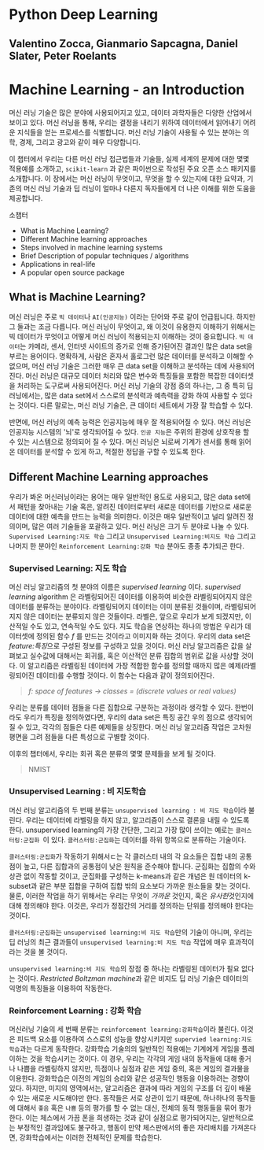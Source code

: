 # Python Deep Learning
## Valentino Zocca, Gianmario Sapcagna, Daniel Slater, Peter Roelants

# Machine Learning - an Introduction

머신 러닝 기술은 많은 분야에 사용되어지고 있고, 데이터 과학자들은 다양한 산업에서 보이고 있다. 머신 러닝을 통해, 우리는 결정을 내리기 위하여 데이터에서 읽어내기 어려운 지식들을 얻는 프로세스를 식별합니다. 머신 러닝 기술이 사용될 수 있는 분야는 의학, 경제, 그리고 광고와 같이 매우 다양합니다.

이 챕터에서 우리는 다른 머신 러닝 접근법들과 기술들, 실제 세계의 문제에 대한 몇몇 적용예를 소개하고, `scikit-learn` 과 같은 파이썬으로 작성된 주요 오픈 소스 패키지를 소개합니다.
이 장에서는 머신 러닝이 무엇이고, 무엇을 할 수 있는지에 대한 요약과, 기존의 머신 러닝 기술과 딥 러닝이 얼마나 다른지 독자들에게 더 나은 이해를 위한 도움을 제공합니다.

소챕터

- What is Machine Learning?
- Different Machine learning approaches
- Steps involved in machine learning systems
- Brief Description of popular techniques / algorithms
- Applications in real-life
- A popular open source package

## What is Machine Learning?

머신 러닝은 주로 `빅 데이터`나 `AI(인공지능)` 이라는 단어와 주로 같이 언급됩니다. 하지만 그 둘과는 조금 다릅니다. 머신 러닝이 무엇이고, 왜 이것이 유용한지 이해하기 위해서는 빅 데이터가 무엇이고 어떻게 머신 러닝이 적용되는지 이해하는 것이 중요합니다.
`빅 데이터`는 카메라, 센서, 인터넷 사이트의 증가로 인해 증가된어진 결과인 많은 data set을 부르는 용어이다. 
명확하게, 사람은 혼자서 홀로그런 많은 데이터를 분석하고 이해할 수 없으며, 머신 러닝 기술은 그러한 매우 큰 data set을 이해하고 분석하는 데에 사용되어진다. 머신 러닝은 대규모 데이터 처리와 많은 변수와 특징들을 포함한 복잡한 데이터셋을 처리하는 도구로써 사용되어진다. 머신 러닝 기술의 강점 중의 하나는, 그 중 특히 딥 러닝에서는, 많은 data set에서 스스로의 분석력과 예측력을 강화 하여 사용할 수 있다는 것이다. 다른 말로는, 머신 러닝 기술은, 큰 데이터 세트에서 가장 잘 학습할 수 있다. 

반면에, 머신 러닝의 예측 능력은 인공지능에 매우 잘 적용되어질 수 있다. 머신 러닝은 인공지능 시스템의 '뇌'로 생각되어질 수 있다. `인공 지능`은 주위의 환경에 상호작용 할 수 있는 시스템으로 정의되어 질 수 있다. 머신 러닝은 뇌로써 기계가 센서를 통해 읽어온 데이터를 분석할 수 있게 하고, 적절한 정답을 구할 수 있도록 한다. 

## Different Machine Learning approaches

우리가 봐온 머신러닝이라는 용어는 매우 일반적인 용도로 사용되고, 많은 data set에서 패턴을 찾아내는 기술 혹은, 알려진 데이터로부터 새로운 데이터를 기반으로 새로운 데이터에 대한 예측을 만드는 능력을 의미한다.
이것은 매우 일반적이고 널리 알려진 정의이며, 많은 여러 기술들을 포괄하고 있다. 머신 러닝은 크기 두 분야로 나눌 수 있다. `Supervised Learning:지도 학습` 그리고 `Unsupervised Learning:비지도 학습` 그리고 나머지 한 분야인 `Reinforcement Learning:강화 학습` 분야도 종종 추가되곤 한다.

### Supervised Learning: 지도 학습

머신 러닝 알고리즘의 첫 분야의 이름은 *supervised learning* 이다. *supervised learning* algorithm 은 라벨링되어진 데이터를 이용하여 비슷한 라벨링되어지지 않은 데이터를 분류하는 분야이다. 라벨링되어지 데이터는 이미 분류된 것들이며, 라벨링되어지지 않은 데이터는 분류되지 않은 것들이다. 라벨은, 앞으로 우리가 보게 되겠지만, 이산적일 수도 있고, 연속적일 수도 있다.
지도 학습을 연상하는 하나의 방법은 우리가 데이터셋에 정의된 함수 *f* 를 만드는 것이라고 이미지화 하는 것이다. 우리의 data set은 
*feature:특징*으로 구성된 정보를 구성하고 있을 것이다. 머신 러닝 알고리즘은 값을 살펴보고 실수값에 대해서는 회귀를, 혹은 이산적인 분류 집합의 범위로 값을 사상할 것이다. 이 알고리즘은 
라벨링된 데이터에 가장 적합한 함수를 정의할 때까지 많은 예제(라벨링되어진 데이터)를 수행할 것이다. 이 함수는 다음과 같이 정의되어진다.
>*f: space of features → classes = (discrete values or real values)*

우리는 분류를 데이터 점들을 다른 집합으로 구분하는 과정이라 생각할 수 있다. 한번이라도 우리가 특징을 정의하였다면, 우리의 data set은 특징 공간 우의 점으로 생각되어 질 수 있고, 각각의 점들은 다른 예제들을 상징한다. 머신 러닝 알고리즘 작업은 고차원 평면을 그려 점들을 다른 특성으로 구별할 것이다.

이후의 챕터에서, 우리는 회귀 혹은 분류의 몇몇 문제들을 보게 될 것이다. 
>NMIST

### Unsupervised Learning : 비 지도학습

머신 러닝 알고리즘의 두 번째 분류는 `unsupervised learning : 비 지도 학습`이라 불린다. 우리는 데이터에 라벨링을 하지 않고, 알고리즘이 스스로 결론을 내릴 수 있도록 한다. unsupervised learning의 가장 간단한, 그리고 가장 많이 쓰이는 예로는 `클러스터링:군집화 `이 있다. `클러스터링:군집화`는 데이터를 하위 항목으로 분류하는 기술이다.

`클러스터링:군집화`가 작동하기 위해서ㄷ는 각 클러스터 내의 각 요소들은 집합 내의 공통점이 높고, 다른 집합과의 공통점이 낮은 원칙을 준수해야 합니다. 군집화는 집합의 수와 상관 없이 작동할 것이고, 군집화를 구성하는 k-means과 같은 개념은 원 데이터의 k-subset과 같은 부분 집합을 구하여 집합 밖의 요소보다 가까운 원소들을 찾는 것이다. 물론, 이러한 작업을 하기 위해서는 우리는 무엇이 *가까운* 것인지, 혹은 *유사한*것인지에 대해 정의해야 한다. 이것은, 우리가 정점간의 거리를 정의하는 단위를 정의해야 한다는 것이다.

`클러스터링:군집화`는 `unsupervised learning:비 지도 학습`만의 기술이 아니며, 우리는 딥 러닝의 최근 결과들이 `unsupervised learning:비 지도 학습` 작업에 매우 효과적이라는 것을 볼 것이다.

`unsupervised learning:비 지도 학습`의 장점 중 하나는 라벨링된 데이터가 필요 없다는 것이다. *Restricted Boltzman machine*과 같은 비지도 딥 러닝 기술은 데이터의 익명의 특징들을 이용하여 작동한다.

### Reinforcement Learning : 강화 학습

머신러닝 기술의 세 번째 분류는 `reinforcement learning:강화학습`이라 불린다. 이것은 피드백 요소를 이용하여 스스로의 성능을 향상시키지만 `supervied learning:지도 학습`과는 다르게 동작한다. 강화학습 기술의의 일반적인 적용예는 기계에게 게임을 플레이하는 것을 학습시키는 것이다. 이 경우, 우리는 각각의 게임 내의 동작들에 대해 좋거나 나쁨을 라벨링하지 않지만, 득점이나 실점과 같은 게임 중의, 혹은 게임의 결과물을 이용한다. 강화학습은 이전의 게임의 승리와 같은 성공적인 행동을 이용하려는 경향이 있다. 하지만, 미지의 영역에서는, 알고리즘은 결과에 따라 게임의 구조를 더 깊이 배울 수 있는 새로운 시도해야만 한다. 동작들은 서로 상관이 있기 때문에, 하나하나의 동작들에 대해서 `좋음` 혹은 `나쁨` 등의 평가를 할 수 없는 대신, 전체의 동적 행동들을 묶어 평가한다. 이는 체스에서 가끔 폰을 희생하는 것과 같이 실점으로 평가되어지는, 일반적으로는 부정적인 결과임에도 불구하고, 행동이 만약 체스판에서의 좋은 자리배치를 가져온다면, 강화학습에서는 이러한 전체적인 문제를 학습한다.